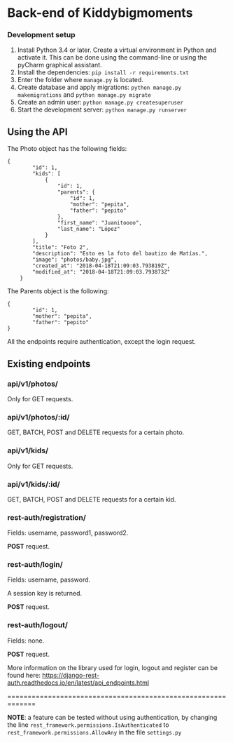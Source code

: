 # Back-end of Kiddybigmoments

### Development setup

1. Install Python 3.4 or later. Create a virtual environment in Python and activate it. This can be done using the command-line or using the pyCharm graphical assistant.
2. Install the dependencies: `pip install -r requirements.txt`
3. Enter the folder where `manage.py` is located.
4. Create database and apply migrations: `python manage.py makemigrations` and `python manage.py migrate`
5. Create an admin user: `python manage.py createsuperuser`
6. Start the development server: `python manage.py runserver`


## Using the API

The Photo object has the following fields:

```
{
        "id": 1,
        "kids": [
            {
                "id": 1,
                "parents": {
                    "id": 1,
                    "mother": "pepita",
                    "father": "pepito"
                },
                "first_name": "Juanitoooo",
                "last_name": "López"
            }
        ],
        "title": "Foto 2",
        "description": "Esto es la foto del bautizo de Matías.",
        "image": "photos/baby.jpg",
        "created_at": "2018-04-18T21:09:03.793819Z",
        "modified_at": "2018-04-18T21:09:03.793873Z"
    }

```

The Parents object is the following:

```
{
        "id": 1,
        "mother": "pepita",
        "father": "pepito"
}
```

All the endpoints require authentication, except the login request.

## Existing endpoints

### api/v1/photos/

Only for GET requests.

### api/v1/photos/:id/

GET, BATCH, POST and DELETE requests for a certain photo.

### api/v1/kids/

Only for GET requests.

### api/v1/kids/:id/

GET, BATCH, POST and DELETE requests for a certain kid.


### rest-auth/registration/

Fields: username, password1, password2.

**POST** request.

### rest-auth/login/

Fields: username, password.

A session key is returned.

**POST** request.

### rest-auth/logout/

Fields: none.

**POST** request.

More information on the library used for login, logout and register can be found here: 
https://django-rest-auth.readthedocs.io/en/latest/api_endpoints.html
 

=============================================================

**NOTE**: a feature can be tested without using authentication, by changing the line 
`rest_framework.permissions.IsAuthenticated` to `rest_framework.permissions.AllowAny` in the file `settings.py`  